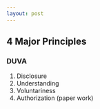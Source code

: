 ```yaml
---
layout: post
---
```


4 Major Principles
-------------

### DUVA

1. Disclosure
2. Understanding
3. Voluntariness
4. Authorization (paper work)
